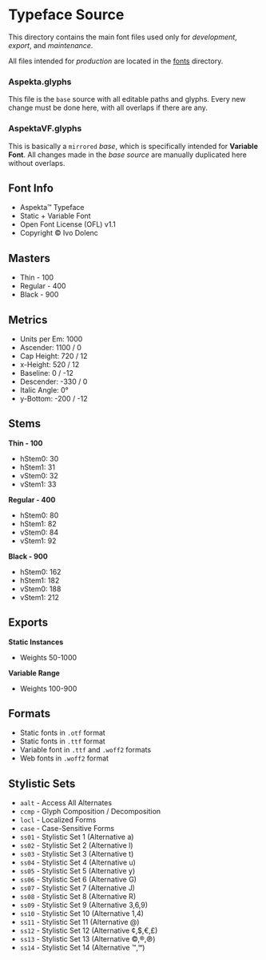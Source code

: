 # Typeface Source

This directory contains the main font files used only for _development_, _export_, and _maintenance_.

All files intended for _production_ are located in the [fonts](../fonts/) directory.

### Aspekta.glyphs

This file is the `base` source with all editable paths and glyphs. Every new change must be done here, with all overlaps if there are any.

### AspektaVF.glyphs

This is basically a `mirrored` _base_, which is specifically intended for **Variable Font**. All changes made in the _base source_ are manually duplicated here without overlaps.

## Font Info

- Aspekta™ Typeface
- Static + Variable Font
- Open Font License (OFL) v1.1
- Copyright © Ivo Dolenc

## Masters

- Thin - 100
- Regular - 400
- Black - 900

## Metrics

- Units per Em: 1000
- Ascender: 1100 / 0
- Cap Height: 720 / 12
- x-Height: 520 / 12
- Baseline: 0 / -12
- Descender: -330 / 0
- Italic Angle: 0°
- y-Bottom: -200 / -12

## Stems

**Thin - 100**

- hStem0: 30
- hStem1: 31
- vStem0: 32
- vStem1: 33

**Regular - 400**

- hStem0: 80
- hStem1: 82
- vStem0: 84
- vStem1: 92

**Black - 900**

- hStem0: 162
- hStem1: 182
- vStem0: 188
- vStem1: 212

## Exports

**Static Instances**

- Weights 50-1000

**Variable Range**

- Weights 100-900

## Formats

- Static fonts in `.otf` format
- Static fonts in `.ttf` format
- Variable font in `.ttf` and `.woff2` formats
- Web fonts in `.woff2` format

## Stylistic Sets

- `aalt` - Access All Alternates
- `ccmp` - Glyph Composition / Decomposition
- `locl` - Localized Forms
- `case` - Case-Sensitive Forms
- `ss01` - Stylistic Set 1 (Alternative a)
- `ss02` - Stylistic Set 2 (Alternative l)
- `ss03` - Stylistic Set 3 (Alternative t)
- `ss04` - Stylistic Set 4 (Alternative u)
- `ss05` - Stylistic Set 5 (Alternative y)
- `ss06` - Stylistic Set 6 (Alternative G)
- `ss07` - Stylistic Set 7 (Alternative J)
- `ss08` - Stylistic Set 8 (Alternative R)
- `ss09` - Stylistic Set 9 (Alternative 3,6,9)
- `ss10` - Stylistic Set 10 (Alternative 1,4)
- `ss11` - Stylistic Set 11 (Alternative @)
- `ss12` - Stylistic Set 12 (Alternative ¢,$,€,£)
- `ss13` - Stylistic Set 13 (Alternative ©,®,℗)
- `ss14` - Stylistic Set 14 (Alternative ™,℠)
